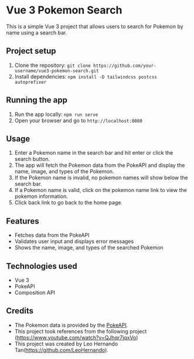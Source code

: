 # Vue 3 Pokemon Search

This is a simple Vue 3 project that allows users to search for Pokemon by name using a search bar.

## Project setup

1. Clone the repository: `git clone https://github.com/your-username/vue3-pokemon-search.git`
2. Install dependencies: `npm install -D tailwindcss postcss autoprefixer`

## Running the app

1. Run the app locally: `npm run serve`
2. Open your browser and go to `http://localhost:8080`

## Usage

1. Enter a Pokemon name in the search bar and hit enter or click the search button.
2. The app will fetch the Pokemon data from the PokeAPI and display the name, image, and types of the Pokemon.
3. If the Pokemon name is invalid, no pokemon names will show below the search bar.
4. If a Pokemon name is valid, click on the pokemon name link to view the pokemon information.
5. Click back link to go back to the home page.

## Features

- Fetches data from the PokeAPI
- Validates user input and displays error messages
- Shows the name, image, and types of the searched Pokemon

## Technologies used

- Vue 3
- PokeAPI
- Composition API

## Credits

- The Pokemon data is provided by the [PokeAPI](https://pokeapi.co/).
- This project took references from the following project (https://www.youtube.com/watch?v=QJhqr7jqxVo)
- This project was created by Leo Hernando Tan(https://github.com/LeoHernando).
